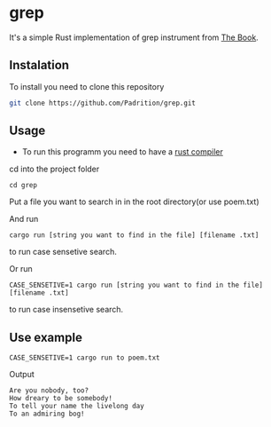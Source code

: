 # grep
It's a simple Rust implementation of grep instrument from [The Book](https://doc.rust-lang.org/book/ch12-00-an-io-project.html).

## Instalation 

To install you need to clone this repository 
```bash
git clone https://github.com/Padrition/grep.git
```
## Usage
* To run this programm you need to have a [rust compiler](https://www.rust-lang.org/learn/get-started)

cd into the project folder
```bach
cd grep
```
Put a file you want to search in in the root directory(or use poem.txt)

And run
```
cargo run [string you want to find in the file] [filename .txt]
```
to run case sensetive search.

Or run
```
CASE_SENSETIVE=1 cargo run [string you want to find in the file] [filename .txt]
```
to run case insensetive search.

## Use example
```
CASE_SENSETIVE=1 cargo run to poem.txt
```
Output
```
Are you nobody, too?
How dreary to be somebody!
To tell your name the livelong day
To an admiring bog!
```
